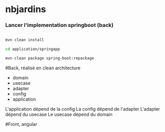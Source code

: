 # nbjardins 


### Lancer l'implementation springboot (back)

```bash

mvn clean install

cd application/springapp

mvn clean package spring-boot:repackage

```

#Back, réalisé en clean architecture

* domain
* usecase
* adapter
* config
* application

L'application dépend de la config
La config dépend de l'adapter
L'adapter dépend du usecase
Le usecase dépend du domain

#Front, angular
